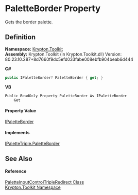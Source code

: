 # PaletteBorder Property


Gets the border palette.



## Definition
**Namespace:** <a href="79d2eac2-21f4-54ff-7552-b20c33c30600.md">Krypton.Toolkit</a>  
**Assembly:** Krypton.Toolkit (in Krypton.Toolkit.dll) Version: 80.23.10.287+8d7660f9dc5efd033fabe008ebfb904beab6d444

**C#**
``` C#
public IPaletteBorder? PaletteBorder { get; }
```
**VB**
``` VB
Public ReadOnly Property PaletteBorder As IPaletteBorder
	Get
```



#### Property Value
<a href="dd253da2-d489-07ff-6865-3729039fb875.md">IPaletteBorder</a>

#### Implements
<a href="97a6013a-1f8b-0259-50df-080505da0b55.md">IPaletteTriple.PaletteBorder</a>  


## See Also


#### Reference
<a href="486763f0-bb26-a4a9-39e3-44ac06598f8e.md">PaletteInputControlTripleRedirect Class</a>  
<a href="79d2eac2-21f4-54ff-7552-b20c33c30600.md">Krypton.Toolkit Namespace</a>  
